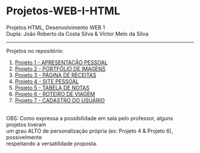 # Projetos-WEB-I-HTML
Projetos HTML, Desenvolvimento WEB 1 <br>
Dupla: João Roberto da Costa Silva & Victor Melo da Silva
____________________________________

Projetos no repositório:

1. [Projeto 1 - APRESENTAÇÃO PESSOAL](projeto1) <br>
2. [Projeto 2 - PORTFÓLIO DE IMAGENS](projeto2) <br>
3. [Projeto 3 - PÁGINA DE RECEITAS](projeto3) <br>
4. [Projeto 4 - SITE PESSOAL](projeto4) <br>
5. [Projeto 5 - TABELA DE NOTAS](projeto5) <br>
6. [Projeto 6 - ROTEIRO DE VIAGEM](projeto6) <br>
7. [Projeto 7 - CADASTRO DO USUÁRIO](projeto7) <br>
<br>
OBS: Como expressa a possibilidade em sala pelo professor, alguns projetos tiveram <br>um grau ALTO de personalização própria (ex: Projeto 4 & Projeto 6), possivelmente <br>respeitando a versatilidade proposta.
